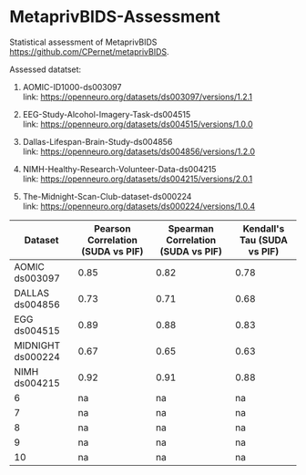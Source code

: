 # MetaprivBIDS-Assessment
Statistical assessment of  MetaprivBIDS https://github.com/CPernet/metaprivBIDS. 

Assessed datatset: 

1. AOMIC-ID1000-ds003097<br>
link: https://openneuro.org/datasets/ds003097/versions/1.2.1

2. EEG-Study-Alcohol-Imagery-Task-ds004515<br>
link: https://openneuro.org/datasets/ds004515/versions/1.0.0

3. Dallas-Lifespan-Brain-Study-ds004856<br>
link: https://openneuro.org/datasets/ds004856/versions/1.2.0

4. NIMH-Healthy-Research-Volunteer-Data-ds004215<br>
link: https://openneuro.org/datasets/ds004215/versions/2.0.1

5. The-Midnight-Scan-Club-dataset-ds000224<br>
link: https://openneuro.org/datasets/ds000224/versions/1.0.4




| Dataset              | Pearson Correlation (SUDA vs PIF) | Spearman Correlation (SUDA vs PIF) | Kendall's Tau (SUDA vs PIF) |
|----------------------|-----------------------------------|------------------------------------|------------------------------|
| AOMIC  ds003097      | 0.85                              | 0.82                               | 0.78                         |
| DALLAS ds004856      | 0.73                              | 0.71                               | 0.68                         |
| EGG ds004515        | 0.89                              | 0.88                               | 0.83                         |
| MIDNIGHT ds000224    | 0.67                              | 0.65                               | 0.63                         |
| NIMH ds004215        | 0.92                              | 0.91                               | 0.88                         |
| 6                    | na                                | na                                 | na                           |
| 7                    | na                                | na                                 | na                           |
| 8                    | na                                | na                                 | na                           |
| 9                    | na                                | na                                 | na                           |
| 10                   | na                                | na                                 | na                           |
